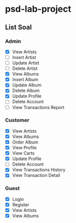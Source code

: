 # psd-lab-project

## List Soal
### Admin
- [x] View Artists
- [ ] Insert Artist
- [ ] Update Artist
- [ ] Delete Artist
- [x] View Albums
- [x] Insert Album
- [x] Update Album
- [x] Delete Album
- [x] Update Profile
- [ ] Delete Account
- [ ] View Transactions Report

### Customer
- [x] View Artists
- [x] View Albums
- [x] Order Album
- [x] View Profile 
- [x] View Carts
- [x] Update Profile
- [ ] Delete Account
- [x] View Transactions History
- [x] View Transaction Detail

### Guest
- [x] Login
- [x] Register
- [x] View Artists
- [x] View Albums
